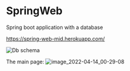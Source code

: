 # SpringWeb
Spring boot application with a database


https://spring-web-mid.herokuapp.com/


![Db schema](https://user-images.githubusercontent.com/73142059/163250492-2b50429c-4562-4269-97b9-defd9069e724.png)


The main page:
![image_2022-04-14_00-29-08](https://user-images.githubusercontent.com/73142059/163250899-e8b81186-b058-4dfb-862b-f01d33a2bbd0.png)


